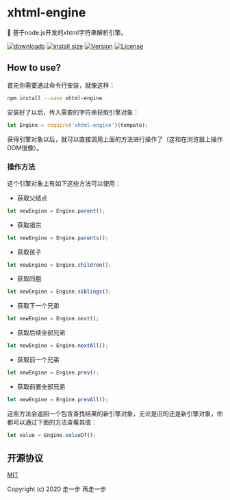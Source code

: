# xhtml-engine
🌊 基于node.js开发的xhtml字符串解析引擎。

[![downloads](https://img.shields.io/npm/dm/xhtml-engine.svg)](https://yelloxing.github.io/npm-downloads?interval=7&packages=xhtml-engine)
[![install size](https://packagephobia.now.sh/badge?p=xhtml-engine)](https://packagephobia.now.sh/result?p=xhtml-engine)
[![Version](https://img.shields.io/npm/v/xhtml-engine.svg)](https://www.npmjs.com/package/xhtml-engine)
[![License](https://img.shields.io/npm/l/xhtml-engine.svg)](https://github.com/yelloxing/xhtml-engine/blob/master/LICENSE)

## How to use?

首先你需要通过命令行安装，就像这样：

```bash
npm install --save xhtml-engine
```

安装好了以后，传入需要的字符串获取引擎对象：

```js
let Engine = require('xhtml-engine')(tempate);
```

获得引擎对象以后，就可以直接调用上面的方法进行操作了（这和在浏览器上操作DOM很像）。

### 操作方法

这个引擎对象上有如下这些方法可以使用：

- 获取父结点
```js
let newEngine = Engine.parent();
```
- 获取祖宗
```js
let newEngine = Engine.parents();
```
- 获取孩子
```js
let newEngine = Engine.children();
```
- 获取同胞
```js
let newEngine = Engine.siblings();
```
- 获取下一个兄弟
```js
let newEngine = Engine.next();
```
- 获取后续全部兄弟
```js
let newEngine = Engine.nextAll();
```
- 获取前一个兄弟
```js
let newEngine = Engine.prev();
```
- 获取前置全部兄弟
```js
let newEngine = Engine.prevAll();
```

这些方法会返回一个包含查找结果的新引擎对象，无论是旧的还是新引擎对象，你都可以通过下面的方法查看其值：

```js
let value = Engine.valueOf();
```

## 开源协议

[MIT](https://github.com/yelloxing/xhtml-engine/blob/master/LICENSE)

Copyright (c) 2020 走一步 再走一步